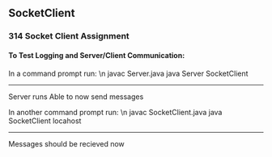 ## SocketClient
### 314 Socket Client Assignment

#### To Test Logging and Server/Client Communication:

In a command prompt run: \n
javac Server.java
java Server <port> SocketClient
  
-----------------------------

Server runs
Able to now send messages

In another command prompt run: \n
javac SocketClient.java
java SocketClient locahost <port>
  
-----------------------------
  
Messages should be recieved now
